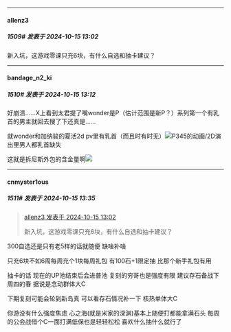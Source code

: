 ﻿
*****

####  allenz3  
##### 1509#       发表于 2024-10-15 13:02

新入坑，这游戏零课只充6块，有什么自选和抽卡建议？


*****

####  bandage_n2_ki  
##### 1510#       发表于 2024-10-15 13:12

好崩溃……X上看到太君提了嘴wonder是P（估计范围是新P？）系列第一个有乳首的男主就回去搜了下还真是……

就wonder和加纳骏的夏活2d pv里有乳首（而且时有时无）<img src="https://static.saraba1st.com/image/smiley/face2017/152.png" referrerpolicy="no-referrer">P345的动画/2D演出里男人都乳首缺失

这就是拆尼斯外包的含金量啊<img src="https://static.saraba1st.com/image/smiley/face2017/198.png" referrerpolicy="no-referrer">


*****

####  cnmyster1ous  
##### 1511#       发表于 2024-10-15 13:35

<blockquote><a href="httphttps://bbs.saraba1st.com/2b/forum.php?mod=redirect&amp;goto=findpost&amp;pid=66455703&amp;ptid=2124465" target="_blank">allenz3 发表于 2024-10-15 13:02</a>

新入坑，这游戏零课只充6块，有什么自选和抽卡建议？</blockquote>
300自选还是只有老5样的话就随便 缺啥补啥

只充6块不如6周每周充个1块每周礼包 有100石+1限定抽 比那个新手礼包有用

抽卡的话 现在的UP池结束后会进普池 复刻的穷哥也是强度有限 建议存石备战下周四的春 据说是念动群体大C

下期复刻可能会轮到新岛真 可以看存石情况补一下 核热单体大C

你游没有什么强度焦虑 心之海(就是米家的深渊)基本上随便打都能拿满石头 每周的公会战借个C一面打满低保也是轻轻松松 喜欢什么抽什么就行了

